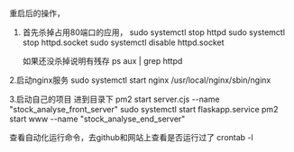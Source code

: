 重启后的操作，
1. 首先杀掉占用80端口的应用，
    sudo systemctl stop httpd
    sudo systemctl stop httpd.socket
    sudo systemctl disable httpd.socket

    如果还没杀掉说明有残存
    ps aux | grep httpd

2.启动nginx服务
sudo systemctl start nginx
/usr/local/nginx/sbin/nginx

3.启动自己的项目
进到目录下
pm2 start server.cjs --name "stock_analyse_front_server"
sudo systemctl start flaskapp.service
pm2 start www --name "stock_analyse_end_server"

查看自动化运行命令，去github和网站上查看是否运行过了
crontab -l